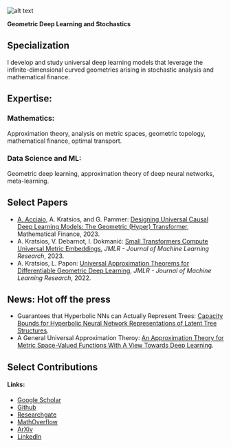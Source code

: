 ![alt text](https://github.com/AnastasisKratsios/RandomStuff/blob/main/I_review_JMLR.gif?raw=true)

**Geometric Deep Learning and Stochastics**

## Specialization
I develop and study universal deep learning models that leverage the infinite-dimensional curved geometries arising in stochastic analysis and mathematical finance.  


## Expertise:
### Mathematics:
Approximation theory, analysis on metric spaces, geometric topology, mathematical finance, optimal transport.
### Data Science and ML:
Geometric deep learning, approximation theory of deep neural networks, meta-learning.  



## Select Papers
- [A. Acciaio](https://people.math.ethz.ch/~beacciaio/), A. Kratsios, and G. Pammer: [Designing Universal Causal Deep Learning Models: The Geometric (Hyper) Transformer](https://www.researchgate.net/publication/358232084_Metric_Hypertransformers_are_Universal_Adapted_Maps), Mathematical Finance, 2023.
- A. Kratsios, V. Debarnot, I. Dokmanić: [Small Transformers Compute Universal Metric Embeddings](https://www.jmlr.org/papers/volume24/22-1246/22-1246.pdf), *JMLR - Journal of Machine Learning Research*, 2023.
- A. Kratsios, L. Papon: [Universal Approximation Theorems for Differentiable Geometric Deep Learning](https://www.jmlr.org/papers/v23/21-0716.html), *JMLR - Journal of Machine Learning Research*, 2022.

## News: Hot off the press
- Guarantees that Hyperbolic NNs can Actually Represent Trees: [Capacity Bounds for Hyperbolic Neural Network Representations of Latent Tree Structures](https://arxiv.org/pdf/2308.09250.pdf).
- A General Universal Approximation Theroy: [An Approximation Theory for Metric Space-Valued Functions With A View Towards Deep Learning](https://www.researchgate.net/profile/Anastasis-Kratsios/publication/370227878_An_Approximation_Theory_for_Metric_Space-Valued_Functions_With_A_View_Towards_Deep_Learning/links/64bdaafe8de7ed28babcd0e1/An-Approximation-Theory-for-Metric-Space-Valued-Functions-With-A-View-Towards-Deep-Learning.pdf).


## Select Contributions

#### Links:
- [Google Scholar](https://scholar.google.ca/citations?user=9D-bHFgAAAAJ&hl=en)
- [Github](https://github.com/AnastasisKratsios)
- [Researchgate](https://www.researchgate.net/profile/Anastasis_Kratsios3)
- [MathOverflow](https://mathoverflow.net/users/284090/anastasis)
- [ArXiv](https://arxiv.org/search/?searchtype=author&query=Kratsios%2C+A)
- [LinkedIn](https://www.linkedin.com/in/anastasiskratsios/)

